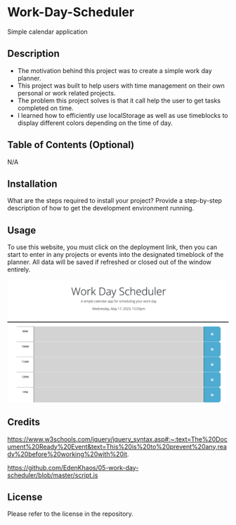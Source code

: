 # Work-Day-Scheduler
Simple calendar application
## Description

- The motivation behind this project was to create a simple work day planner.
- This project was built to help users with time management on their own personal or work related projects.
- The problem this project solves is that it call help the user to get tasks completed on time.
- I learned how to efficiently use localStorage as well as use timeblocks to display different colors depending on the time of day.

## Table of Contents (Optional)

N/A

## Installation

What are the steps required to install your project? Provide a step-by-step description of how to get the development environment running.

## Usage

To use this website, you must click on the deployment link, then you can start to enter in any projects or events into the designated timeblock of the planner. All data will be saved if refreshed or closed out of the window entirely. 

![ScreenShot](https://github.com/Christina2208/Work-Day-Scheduler/blob/main/assests/images/Screen%20Shot%202023-05-17%20at%205.31.45%20PM.png)


## Credits

https://www.w3schools.com/jquery/jquery_syntax.asp#:~:text=The%20Document%20Ready%20Event&text=This%20is%20to%20prevent%20any,ready%20before%20working%20with%20it.

https://github.com/EdenKhaos/05-work-day-scheduler/blob/master/script.js

## License

Please refer to the license in the repository. 